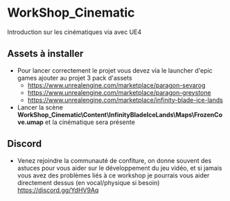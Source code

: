 # WorkShop_Cinematic
Introduction sur les cinématiques via avec UE4

## Assets à installer
* Pour lancer correctement le projet vous devez via le launcher d'epic games ajouter au projet 3 pack d'assets
    * https://www.unrealengine.com/marketplace/paragon-sevarog
    * https://www.unrealengine.com/marketplace/paragon-greystone
    * https://www.unrealengine.com/marketplace/infinity-blade-ice-lands
*  Lancer la scène **WorkShop_Cinematic\Content\InfinityBladeIceLands\Maps\FrozenCove.umap** et la cinématique sera présente 

## Discord

* Venez rejoindre la communauté de confiture, on donne souvent des astuces pour vous aider sur le développement du jeu vidéo, et si jamais vous avez des problèmes liés à ce workshop je pourrais vous aider directement dessus (en vocal/physique si besoin) 
https://discord.gg/YdHV9Aq